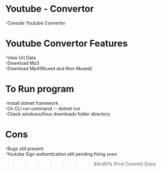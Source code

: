# Youtube - Convertor
-Console Youtube Convertor

# Youtube Convertor Features
-View Url Data  
-Download Mp3  
-Download Mp4(Muxed and Non-Muxed)  


# To Run program  
-Install dotnet framework   
-On CLI run command -- dotnet run  
-Check windows/linux downloads folder directory  


# Cons  
-Bugs still present  
-Youtube Sign authentication still pending fixing soon

>>>>>>> 84cd97a (First Commit)
>>>>>>> Enjoy
